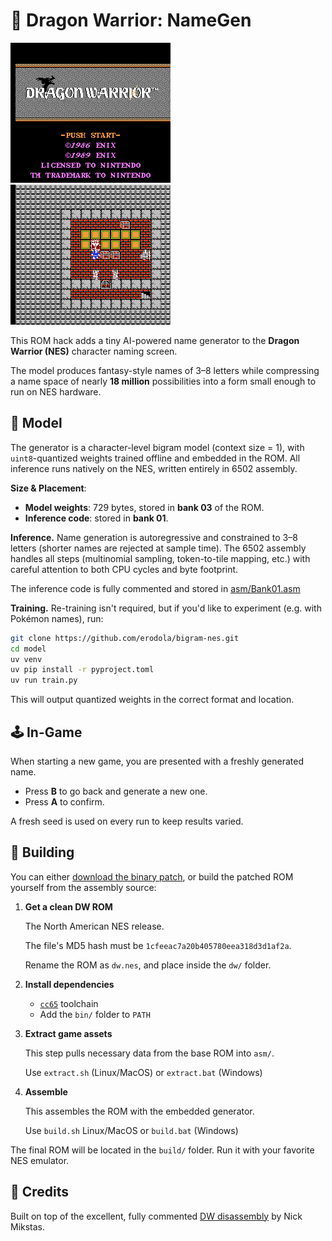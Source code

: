 # 🧙 Dragon Warrior: NameGen

![demo](../dw-1.gif) ![demo](../dw-2.gif)

This ROM hack adds a tiny AI-powered name generator to the **Dragon Warrior (NES)** character naming screen.

The model produces fantasy-style names of 3–8 letters while compressing a name space of nearly **18 million** possibilities into a form small enough to run on NES hardware.

## 🧠 Model

The generator is a character-level bigram model (context size = 1), with `uint8`-quantized weights trained offline and embedded in the ROM. All inference runs natively on the NES, written entirely in 6502 assembly.

**Size \& Placement**:

- **Model weights**: 729 bytes, stored in **bank 03** of the ROM.
- **Inference code**: stored in **bank 01**.

**Inference.** Name generation is autoregressive and constrained to 3–8 letters (shorter names are rejected at sample time). The 6502 assembly handles all steps (multinomial sampling, token-to-tile mapping, etc.) with careful attention to both CPU cycles and byte footprint.

The inference code is fully commented and stored in [asm/Bank01.asm](https://github.com/erodola/bigram-nes/blob/main/dw/asm/Bank01.asm)

**Training.** Re-training isn't required, but if you'd like to experiment (e.g. with Pokémon names), run:

```bash
git clone https://github.com/erodola/bigram-nes.git
cd model
uv venv
uv pip install -r pyproject.toml
uv run train.py
```

This will output quantized weights in the correct format and location.

## 🕹️ In-Game

When starting a new game, you are presented with a freshly generated name.

- Press **B** to go back and generate a new one.
- Press **A** to confirm.

A fresh seed is used on every run to keep results varied.

## 🔧 Building

You can either [download the binary patch](./rhdn/), or build the patched ROM yourself from the assembly source:

1. **Get a clean DW ROM**

   The North American NES release.

   The file's MD5 hash must be `1cfeeac7a20b405780eea318d3d1af2a`.

   Rename the ROM as `dw.nes`, and place inside the `dw/` folder.

2. **Install dependencies**

   - [`cc65`](https://cc65.github.io/) toolchain
   - Add the `bin/` folder to `PATH`

3. **Extract game assets**

   This step pulls necessary data from the base ROM into `asm/`.

   Use `extract.sh` (Linux/MacOS) or `extract.bat` (Windows)

4. **Assemble**

   This assembles the ROM with the embedded generator.

   Use `build.sh` Linux/MacOS or `build.bat` (Windows)


The final ROM will be located in the `build/` folder. Run it with your favorite NES emulator.

## 🙏 Credits

Built on top of the excellent, fully commented [DW disassembly](https://github.com/nmikstas/dragon-warrior-disassembly) by Nick Mikstas.